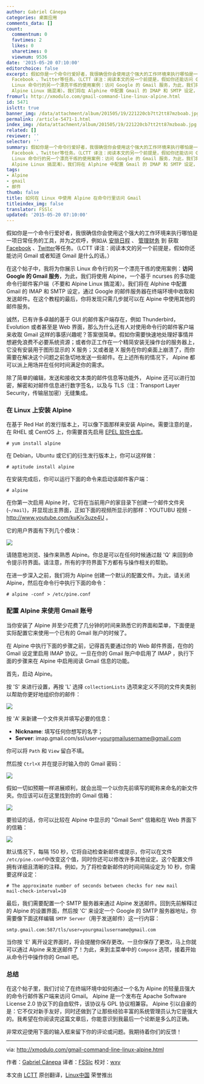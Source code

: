 ```yaml
---
author: Gabriel Cánepa
categories: 桌面应用
comments_data: []
count:
  commentnum: 0
  favtimes: 2
  likes: 0
  sharetimes: 0
  viewnum: 9536
date: '2015-05-20 07:10:00'
editorchoice: false
excerpt: 假如你是一个命令行爱好者，我很确信你会使用这个强大的工作环境来执行哪怕是一项日常任务的工具，并为之欢呼，例如从 安排日程 、 管理财务 到 获取
  Facebook 、Twitter等任务。（LCTT 译注：阅读本文的另一个前提是，假如你还能访问 Gmail 或者知道 Gmail 是什么的话。） 在这个帖子中，我将为你展示
  Linux 命令行的另一个漂亮干练的使用案例：访问 Google 的 Gmail 服务，为此，我们将使用 Alpine，一个基于 ncurses 的多功能命令行邮件客户端（不要和
  Alpine Linux 搞混淆）。我们将在 Alphine 中配置 Gmail 的 IMAP 和 SMTP 设定，通
fromurl: http://xmodulo.com/gmail-command-line-linux-alpine.html
id: 5471
islctt: true
banner_img: /data/attachment/album/201505/19/221220cb7tt2tt87mzboab.jpg
permalink: /article-5471-1.html
index_img: /data/attachment/album/201505/19/221220cb7tt2tt87mzboab.jpg.thumb.jpg
related: []
reviewer: ''
selector: ''
summary: 假如你是一个命令行爱好者，我很确信你会使用这个强大的工作环境来执行哪怕是一项日常任务的工具，并为之欢呼，例如从 安排日程 、 管理财务 到 获取
  Facebook 、Twitter等任务。（LCTT 译注：阅读本文的另一个前提是，假如你还能访问 Gmail 或者知道 Gmail 是什么的话。） 在这个帖子中，我将为你展示
  Linux 命令行的另一个漂亮干练的使用案例：访问 Google 的 Gmail 服务，为此，我们将使用 Alpine，一个基于 ncurses 的多功能命令行邮件客户端（不要和
  Alpine Linux 搞混淆）。我们将在 Alphine 中配置 Gmail 的 IMAP 和 SMTP 设定，通
tags:
- Alpine
- gmail
- 邮件
thumb: false
title: 如何在 Linux 中使用 Alpine 在命令行里访问 Gmail
titleindex_img: false
translator: FSSlc
updated: '2015-05-20 07:10:00'
---
```


假如你是一个命令行爱好者，我很确信你会使用这个强大的工作环境来执行哪怕是一项日常任务的工具，并为之欢呼，例如从 [安排日程](http://xmodulo.com/schedule-appointments-todo-tasks-linux-terminal.html) 、 [管理财务](http://xmodulo.com/manage-personal-expenses-command-line.html) 到 获取 [Facebook](http://xmodulo.com/access-facebook-command-line-linux.html) 、[Twitter](http://xmodulo.com/access-twitter-command-line-linux.html)等任务。（LCTT 译注：阅读本文的另一个前提是，假如你还能访问 Gmail 或者知道 Gmail 是什么的话。）


在这个帖子中，我将为你展示 Linux 命令行的另一个漂亮干练的使用案例：**访问 Google 的 Gmail 服务**，为此，我们将使用 Alpine，一个基于 ncurses 的多功能命令行邮件客户端（不要和 Alpine Linux 搞混淆）。我们将在 Alphine 中配置 Gmail 的 IMAP 和 SMTP 设定，通过 Google 的邮件服务器在终端环境中收取和发送邮件。在这个教程的最后，你将发现只需几步就可以在 Alpine 中使用其他的邮件服务。


诚然，已有许多卓越的基于 GUI 的邮件客户端存在，例如 Thunderbird， Evolution 或者甚至是 Web 界面，那么为什么还有人对使用命令行的邮件客户端来收取 Gmail 这样的事感兴趣呢？答案很简单。假如你需要快速地处理好事情并想避免浪费不必要系统资源；或者你正工作在一个精简安装无操作台的服务器上，它没有安装用于图形显示的 X 服务；又或者是 X 服务在你的桌面上崩溃了，而你需要在解决这个问题之前急切地发送一些邮件。在上述所有的情况下， Alpine 都可以派上用场并在任何时间满足你的需求。


除了简单的编辑，发送和接收文本类的邮件信息等功能外， Alpine 还可以进行加密，解密和对邮件信息进行数字签名，以及与 TLS（注：Transport Layer Security，传输层加密）无缝集成。


### 在 Linux 上安装 Alpine


在基于 Red Hat 的发行版本上，可以像下面那样来安装 Alpine。需要注意的是，在 RHEL 或 CentOS 上，你需要首先启用 [EPEL 软件仓库](/article-2324-1.html)。



```
# yum install alpine 

```

在 Debian，Ubuntu 或它们的衍生发行版本上，你可以这样做：



```
# aptitude install alpine

```

在安装完成后，你可以运行下面的命令来启动该邮件客户端：



```
# alpine

```

在你第一次启用 Alpine 时，它将在当前用户的家目录下创建一个邮件文件夹(`~/mail`)，并显现出主界面，正如下面的视频所显示的那样：YOUTUBU 视频 - <http://www.youtube.com/kuKiv3uze4U> 。


它的用户界面有下列几个模块：


![](/data/attachment/album/201505/19/221220cb7tt2tt87mzboab.jpg)


请随意地浏览、操作来熟悉 Alpine。你总是可以在任何时候通过敲 'Q' 来回到命令提示符界面。请注意，所有的字符界面下方都有与操作相关的帮助。


在进一步深入之前，我们将为 Alpine 创建一个默认的配置文件。为此，请关闭 Alpine，然后在命令行中执行下面的命令：



```
# alpine -conf > /etc/pine.conf 

```

### 配置 Alpine 来使用 Gmail 账号


当你安装了 Alpine 并至少花费了几分钟的时间来熟悉它的界面和菜单，下面便是实际配置它来使用一个已有的 Gmail 账户的时候了。


在 Alpine 中执行下面的步骤之前，记得首先要通过你的 Web 邮件界面，在你的 Gmail 设定里启用 IMAP 协议。一旦在你的 Gmail 账户中启用了 IMAP ，执行下面的步骤来在 Alpine 中启用阅读 Gmail 信息的功能。


首先，启动 Alpine。


按 'S' 来进行设置，再按 'L' 选择 `collectionLists` 选项来定义不同的文件夹类别以帮助你更好地组织你的邮件：


![](/data/attachment/album/201505/19/221224zk0ejeo0uxoukm0y.png)


按 'A' 来新建一个文件夹并填写必要的信息：


* **Nickname**: 填写任何你想写的名字；
* **Server**: imap.gmail.com/ssl/user=[yourgmailusername@gmail.com](mailto:yourgmailusername@gmail.com)


你可以将 `Path` 和 `View` 留白不填。


然后按 `Ctrl+X` 并在提示时输入你的 Gmail 密码：


![](/data/attachment/album/201505/19/221225dq5q9hvksphr2bqr.jpg)


假如一切如预期一样进展顺利，就会出现一个以你先前填写的昵称来命名的新文件夹。你应该可以在这里找到你的 Gmail 信箱：


![](/data/attachment/album/201505/19/221227zn6ze7q7zcp6okyl.jpg)


要验证的话，你可以比较在 Alpine 中显示的 "Gmail Sent" 信箱和在 Web 界面下的信箱：


![](/data/attachment/album/201505/19/221243b8wq8fn8nhn8mhan.jpg)


默认情况下，每隔 150 秒，它将自动检查新邮件或提示，你可以在文件 `/etc/pine.conf`中改变这个值，同时你还可以修改许多其他设定。这个配置文件拥有详细且清晰的注释。例如，为了将检查新邮件的时间间隔设定为 10 秒，你需要这样设定：



```
# The approximate number of seconds between checks for new mail
mail-check-interval=10

```

最后，我们需要配置一个 SMTP 服务器来通过 Alpine 发送邮件。回到先前解释过的 Alpine 的设置界面，然后按 'C' 来设定一个 Google 的 SMTP 服务器地址，你需要像下面这样编辑 `SMTP Server`（用于发送邮件）这一行内容：



```
smtp.gmail.com:587/tls/user=yourgmailusername@gmail.com

```

当你按 'E' 离开设定界面时，将会提醒你保存更改。一旦你保存了更改，马上你就可以通过 Alpine 来发送邮件了！为此，来到主菜单中的 `Compose` 选项，接着开始从命令行中操作你的 Gmail 吧。


### 总结


在这个帖子里，我们讨论了在终端环境中如何通过一个名为 Alpine 的轻量且强大的命令行邮件客户端来访问 Gmail。 Alpine 是一个发布在 Apache Software License 2.0 协议下的自由软件，该协议与 GPL 协议相兼容。 Alpine 引以自豪的是：它不仅对新手友好，同时还做到了让那些经验丰富的系统管理员认为它是强大的。我希望在你阅读完这篇文章后，你能意识到我最后一个论断是多么的正确。


非常欢迎使用下面的输入框来留下你的评论或问题。我期待着你们的反馈！




---


via: <http://xmodulo.com/gmail-command-line-linux-alpine.html>


作者：[Gabriel Cánepa](http://xmodulo.com/author/gabriel) 译者：[FSSlc](https://github.com/FSSlc) 校对：[wxy](https://github.com/wxy)


本文由 [LCTT](https://github.com/LCTT/TranslateProject) 原创翻译，[Linux中国](http://linux.cn/) 荣誉推出